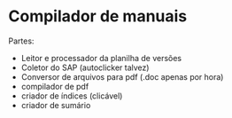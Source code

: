 # Compilador de manuais

Partes:
- Leitor e processador da planilha de versões
- Coletor do SAP (autoclicker talvez)
- Conversor de arquivos para pdf (.doc apenas por hora)
- compilador de pdf
- criador de índices (clicável)
- criador de sumário